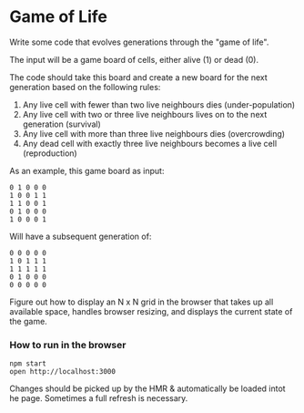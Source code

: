 # Game of Life

Write some code that evolves generations through the "game of life".

The input will be a game board of cells, either alive (1) or dead (0).

The code should take this board and create a new board for the next generation based on the following rules:

1. Any live cell with fewer than two live neighbours dies (under-population)
2. Any live cell with two or three live neighbours lives on to the next generation (survival)
3. Any live cell with more than three live neighbours dies (overcrowding)
4. Any dead cell with exactly three live neighbours becomes a live cell (reproduction)

As an example, this game board as input:
```
0 1 0 0 0
1 0 0 1 1
1 1 0 0 1
0 1 0 0 0
1 0 0 0 1
```

Will have a subsequent generation of:
```
0 0 0 0 0
1 0 1 1 1
1 1 1 1 1
0 1 0 0 0
0 0 0 0 0
```

Figure out how to display an N x N grid in the browser that takes up all
available space, handles browser resizing, and displays the current state of
the game.

### How to run in the browser

```
npm start
open http://localhost:3000
```

Changes should be picked up by the HMR & automatically be loaded intot he page. Sometimes a full refresh is necessary.
